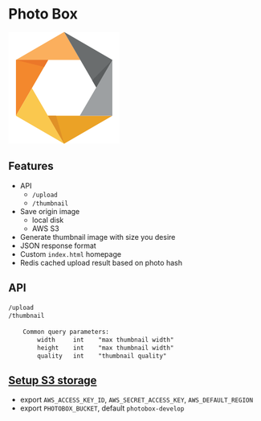 # Photo Box

![logo](camera-logo.png)

## Features

- API
    - `/upload`
    - `/thumbnail`
- Save origin image
  - local disk
  - AWS S3
- Generate thumbnail image with size you desire
- JSON response format
- Custom `index.html` homepage
- Redis cached upload result based on photo hash

## API

```
/upload
/thumbnail

    Common query parameters:
        width     int    "max thumbnail width"
        height    int    "max thumbnail width"
        quality   int    "thumbnail quality"
```

## [Setup S3 storage](https://docs.aws.amazon.com/sdk-for-go/v1/developer-guide/configuring-sdk.html#specifying-credentials)

* export `AWS_ACCESS_KEY_ID`, `AWS_SECRET_ACCESS_KEY`, `AWS_DEFAULT_REGION`
* export `PHOTOBOX_BUCKET`, default `photobox-develop`
